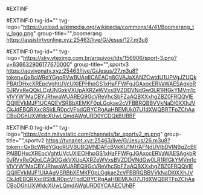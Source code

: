 #EXTINF

#EXTINF:0 tvg-id="" tvg-logo="https://upload.wikimedia.org/wikipedia/commons/4/41/Boomerang_tv_logo.png" group-title="",boomerang
https://assistirtvonline.xyz:25463/live/G/Jesus/127.m3u8

#EXTINF:0 tvg-id="" tvg-logo="https://sky.vteximg.com.br/arquivos/ids/156906/sport-3.png?v=636632906177670000" group-title="",sportv3
https://aovivonatv.xyz:25463/live/G/Jesus/27.m3u8?token=QxBcWRdYGgoRVwBUAgIICAEACg8GVAJaXANZCwtdU1UPVgJZUQkPBAtDHxcXREpcVghtUVcUXlEPHhpGS1xHaFFWFgJGAxocERVaWAESAgkbR0JRVxReQQkLCgUNGxkVXUpAXRZeWVxsBVZDDVNdGw0LR1RfGkYMVm1cVlVYW1MaCBYJRhwaWUAREQ9GcVReVhcSbFZaAQBXXxhgZBZ0FRQQVlEQQllEVkMJF1UCAQEVSRBbXEMKF0pLGgkae2cVFBBRQBBVVkNaDl0XXhJVCkJdEBQRXxc8SldLR0pcVFpdQBYCRgAaHBEMUk07U1dXWQBRTFpZChAaCBoDGhUXWldcXUwLQmdAWgURD0YCDQkBUBBF

#EXTINF:0 tvg-id="" tvg-logo="https://cdn.mitvstatic.com/channels/br_sportv2_m.png" group-title="",sportv2
https://tvnanet.xyz:25463/live/G/Jesus/26.m3u8?token=QxBcWRdYGgoRUVBUBQMNDAFcBVkKU1MHAFNdUVlbDVINBgZcBlIPAlBDHxcXREpcVghtUVcUXlEOHhpGS1xHaFFWFgJGAxocERVaWAESAgkbR0JRVxReQQoLCAQOGxkVXUpAXRZeWVxsBVZDDVNdGw0LR1RfGkYMVm1cVlVYW1MaCBYJRhwaWUAREQ9GcVReVhcSbFZaAQBXXxhgZBZ0FRQQVlEQQllEVkMJF1UIAAgVSRBbXEMKF0pLGgkae2cVFBBRQBBVVkNaDl0XXhJVCkJdEBQRXxc8SldLR0pcVFpdQBYCRgAaHBEMUk07U1dXWQBRTFpZChAaCBoDGhUXWldcXUwLQmdAWgURD0YCAAECUhBF
